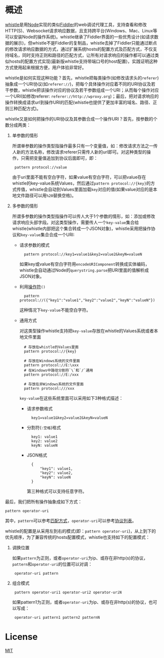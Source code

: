 # 概述
[whistle](https://github.com/avwo/whistle)是用[Node](https://nodejs.org/)实现的类似[Fiddler](http://www.telerik.com/fiddler/)的web调试代理工具，支持查看和修改HTTP(S)、Websocket请求响应数据，且支持跨平台(Windows、Mac、Linux等可以安装Node的操作系统)。whistle继承了Fiddler界面的一些优秀设计(如请求数据的展示)，但whistle不是Fiddler的复制品，whistle去掉了Fiddler只能通过断点的修改请求响应数据的方式，通过扩展系统hosts的配置方式及匹配方式，不仅支持域名，同时支持正则和路径的匹配方式，让所有对请求响应的操作都可以通过类似hosts的配置方式实现(最新版whistle支持带端口号的host配置)，实践证明这种方式使用起来根据方便，用户体验非常好。

whistle是如何实现这种功能？首先，whistle把每类操作(如修改请求头的`referer`)抽象成一个URI协议(如`referer://`)，把每个具体操作对应着不同的URI协议及若干参数，whistle把该操作对应的协议及若干参数组成一个URI；从而每个操作对应一个URI(如修改referer: `referer://http://wproxy.org`)；最后，把对请求响应的操作转换成请求url到操作URI的匹配(whistle也提供了更加丰富的域名、路径、正则三种匹配方式)。

whistle又是如何把操作的URI协议及其参数合成一个操作URI？首先，按参数的个数分成两类：

1. 单参数的情形
	
	所谓单参数的操作类型指操作最多只有一个变量值，如：修改请求方法之一传人新的方法名称，修改请求referer只需传人新的url即可。对这种类型的操作，只需把变量值追加到协议后面即可，即：
	
		pattern protocol://value
		
	由于uri里面不能有空白字符，如果value有空白字符，可以把value存在whistle的key-value系统Values，然后通过`pattern protocol://{key}`的方式传值，whistle会自动到Values里面加载`key`对应的值(如果value对应的是本地文件路径可以用`%20`替换空格)。

2. 多参数的情形

	所谓多参数的操作类型指操作可以传人大于1个参数的情形，如：添加或修改请求响应头部字段。对这类型操作，需要传人一个`key-value`集合给whistle(whistle内部把这个集合转成一个JSON对象)，whistle采用把操作协议和`key-value`集合合成一个URI:
	
	- 请求参数的模式

			pattern protocol://key1=value1&key2=value2&keyN=valueN
			
		如果key或value有空白字符用`encodeURIComponent`转换成实体编码，whistle会自动通过Node的`querystring.parse`把URI里面的值解析成JSON对象。
		
	- 利用[操作符](/webui/rules.html)`()`

			pattern protocol://({"key1":"value1","key2":"value2","keyN":"valueN"})
			
		这种情况下`key-value`不能空白字符。
		
	- 通用方式

		对这类型操作whistle支持把`key-value`存放在whistle的Values系统或者本地文件里面
		
			# 存放在whistle的Values里面
			pattern protocol://{key}
			
			# 存放在Windows系统的文件里面
			pattern protocol://E:\xxx
			# 在Windows中路径分割符`\`和`/`通用
			pattern protocol://E:/xxx
			
			# 存放在非Windows系统的文件里面
			pattern protocol:///xxx
			
		`key-value`在这些系统里面可以采用如下3种格式描述：
		
		- 请求参数格式

				key1=value1&key2=value2&keyN=valueN
			
		- 分割符(`:空格`)格式
				
				key1: value1
				key2: value2
				keyN: valueN
		
		- JSON格式

				{
					"key1": value1,
					"key2": value2,
					"keyN": valueN
				}
				
			第三种格式可以支持任意字符。

最后，我们把所有操作抽象成如下方式：

	pattern operator-uri
	
其中，`pattern`可以参考[匹配方式](/pattern.html)，`operator-uri`可以参考[协议列表](/rules/index.html)。


whistle的配置是从采用左到右的模式(即：`pattern operator-uri`)，从上到下的优先顺序，为了兼容传统的hosts配置模式，whistle也支持如下的配置模式：

1. 调换位置

	如果`pattern`为正则，或者`operator-uri`为ip、或存在非http(s)的协议，`pattern`和`operator-uri`的位置可以对调：
	
		operator-uri pattern
	
2. 组合模式

		pattern operator-uri1 operator-uri2 operator-uriN
		
	如果pattern1为正则，或者`operator-uri`为ip、或存在非http(s)的协议，也可以写成：
	
		operator-uri pattern1 pattern2 patternN
		
	
# License
[MIT](https://github.com/avwo/whistle/blob/master/LICENSE)